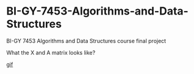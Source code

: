 # BI-GY-7453-Algorithms-and-Data-Structures
BI-GY 7453 Algorithms and Data Structures course
final project


What the X and A matrix looks like? 

[gif](https://github.com/sakuramomo1005/BI-GY-7453-Algorithms-and-Data-Structures/blob/master/File/xa_matrix.gif)
